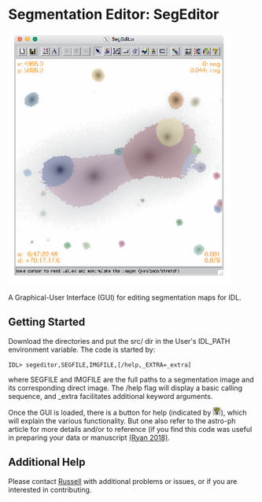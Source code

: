 # Segmentation Editor: SegEditor

![SegEditor](etc/help/segeditor.png)

A Graphical-User Interface (GUI) for editing segmentation maps for IDL.

## Getting Started

Download the directories and put the src/ dir in the User's IDL_PATH environment variable.  The code is started by:

```
IDL> segeditor,SEGFILE,IMGFILE,[/help,_EXTRA=_extra]
```

where SEGFILE and IMGFILE are the full paths to a segmentation image and its corresponding direct image.  The /help flag will display a basic calling sequence, and _extra facilitates additional keyword arguments.


Once the GUI is loaded, there is a button for help (indicated by ![help](etc/bitmaps/help.bmp)), which will explain the various functionality.  But one also refer to the astro-ph article for more details and/or to reference (if you find this code was useful in preparing your data or manuscript [(Ryan 2018)](http://test).


## Additional Help
Please contact [Russell](mailto:rryan@stsci.edu) with additional problems or issues, or if you are interested in contributing.


